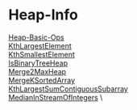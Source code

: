 # Heap-Info 
[Heap-Basic-Ops](https://github.com/mkeshav218/DSA/blob/master/src/heap/HeapBasic.java) \
[KthLargestElement](https://github.com/mkeshav218/DSA/blob/master/src/heap/KthLargestElement.java) \
[KthSmallestElement](https://github.com/mkeshav218/DSA/blob/master/src/heap/KthSmallestElement.java) \
[IsBinaryTreeHeap](https://github.com/mkeshav218/DSA/blob/master/src/heap/IsBinaryTreeHeap.java) \
[Merge2MaxHeap](https://github.com/mkeshav218/DSA/blob/master/src/heap/Merge2MaxHeap.java) \
[MergeKSortedArray](https://github.com/mkeshav218/DSA/blob/master/src/heap/MergeKSortedArray.java) \
[KthLargestSumContiguousSubarray](https://github.com/mkeshav218/DSA/blob/master/src/heap/KthLargestSumContiguousSubarray.java) \
[MedianInStreamOfIntegers](https://github.com/mkeshav218/DSA/blob/master/src/heap/MedianInStreamOfIntegers.java) \
